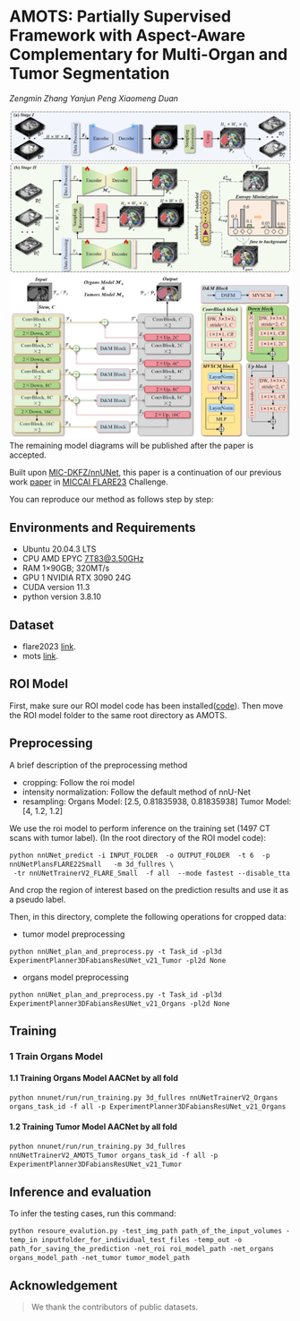 # AMOTS: Partially Supervised Framework with Aspect-Aware Complementary for Multi-Organ and Tumor Segmentation
*Zengmin Zhang Yanjun Peng Xiaomeng Duan* 

![Our framework overview](Images/AMOTS.png)
![Our AACNet overview](Images/AACNet.png)
The remaining model diagrams will be published after the paper is accepted.

Built upon [MIC-DKFZ/nnUNet](https://github.com/MIC-DKFZ/nnUNet), 
this paper is a continuation of our previous work [paper](https://link.springer.com/chapter/10.1007/978-3-031-58776-4_27) in [MICCAI FLARE23](https://codalab.lisn.upsaclay.fr/competitions/12239#learn_the_details-overview) Challenge.

You can reproduce our method as follows step by step:


## Environments and Requirements

- Ubuntu 20.04.3 LTS
- CPU AMD EPYC 7T83@3.50GHz
- RAM 1×90GB; 320MT/s
- GPU 1 NVIDIA RTX 3090 24G
- CUDA version 11.3
- python version 3.8.10


## Dataset

- flare2023 [link](https://codalab.lisn.upsaclay.fr/competitions/12239#learn_the_details-dataset).
- mots [link](https://github.com/jianpengz/DoDNet).


## ROI Model
First, make sure our ROI model code has been installed([code](https://github.com/zzm3zz/FLARE2023)). Then move the ROI model folder to the same root directory as AMOTS.

## Preprocessing

A brief description of the preprocessing method

- cropping:
Follow the roi model
- intensity normalization:
Follow the default method of nnU-Net
- resampling:
Organs Model: [2.5, 0.81835938, 0.81835938]
Tumor Model: [4, 1.2, 1.2]  

We use the roi model to perform inference on the training set (1497 CT scans with tumor label). (In the root directory of the ROI model code):

```
python nnUNet_predict -i INPUT_FOLDER  -o OUTPUT_FOLDER  -t 6  -p nnUNetPlansFLARE22Small   -m 3d_fullres \
 -tr nnUNetTrainerV2_FLARE_Small  -f all  --mode fastest --disable_tta
```
And crop the region of interest based on the prediction results and use it as a pseudo label.

Then, in this directory, complete the following operations for cropped data:
- tumor model preprocessing
```
python nnUNet_plan_and_preprocess.py -t Task_id -pl3d ExperimentPlanner3DFabiansResUNet_v21_Tumor -pl2d None
```

- organs model preprocessing
```
python nnUNet_plan_and_preprocess.py -t Task_id -pl3d ExperimentPlanner3DFabiansResUNet_v21_Organs -pl2d None
```

## Training

### 1 Train Organs Model

#### 1.1 Training Organs Model AACNet by all fold 
```
python nnunet/run/run_training.py 3d_fullres nnUNetTrainerV2_Organs organs_task_id -f all -p ExperimentPlanner3DFabiansResUNet_v21_Organs
```

#### 1.2 Training Tumor Model AACNet by all fold 
```
python nnunet/run/run_training.py 3d_fullres nnUNetTrainerV2_AMOTS_Tumor organs_task_id -f all -p ExperimentPlanner3DFabiansResUNet_v21_Tumor
```

## Inference and evaluation

To infer the testing cases, run this command:

```
python resoure_evalution.py -test_img_path path_of_the_input_volumes -temp_in inputfolder_for_individual_test_files -temp_out -o path_for_saving_the_prediction -net_roi roi_model_path -net_organs organs_model_path -net_tumor tumor_model_path
```

## Acknowledgement

> We thank the contributors of public datasets. 



